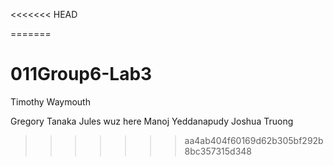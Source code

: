 <<<<<<< HEAD

=======
# 011Group6-Lab3
Timothy Waymouth

Gregory Tanaka
Jules wuz here
Manoj Yeddanapudy
Joshua Truong
>>>>>>> aa4ab404f60169d62b305bf292b8bc357315d348

